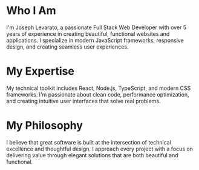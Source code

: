 # Who I Am

I'm Joseph Levarato, a passionate Full Stack Web Developer with over 5 years of experience in creating beautiful, functional websites and applications. I specialize in modern JavaScript frameworks, responsive design, and creating seamless user experiences.

# My Expertise

My technical toolkit includes React, Node.js, TypeScript, and modern CSS frameworks. I'm passionate about clean code, performance optimization, and creating intuitive user interfaces that solve real problems.

# My Philosophy

I believe that great software is built at the intersection of technical excellence and thoughtful design. I approach every project with a focus on delivering value through elegant solutions that are both beautiful and functional.
